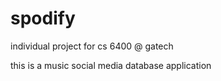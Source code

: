 # spodify

individual project for cs 6400 @ gatech

this is a music social media database application